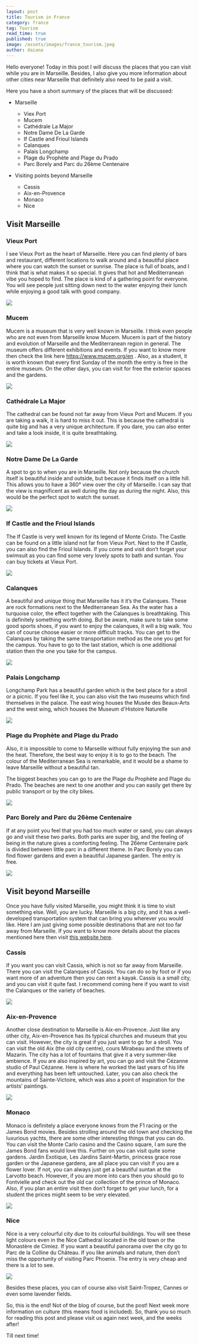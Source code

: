 ```yaml
---
layout: post
title: Tourism in France
category: france
tag: Tourism
read_time: true
published: true
image: /assets/images/france_tourism.jpeg
author: daiana
---
```

Hello everyone! Today in this post I will discuss the places that you can visit while you are in Marseille. Besides, I also give you more information about other cities near Marseille that definitely also need to be paid a visit.

Here you have a short summary of the places that will be discussed:

- Marseille
	* Viex Port
	* Mucem
	* Cathédrale La Major
	* Notre Dame De La Garde
	* If Castle and Frioul Islands
	* Calanques
	* Palais Longchamp
	* Plage du Prophète and Plage du Prado
	* Parc Borely and Parc du 26ème Centenaire

- Visiting points beyond Marseille
	* Cassis
  * Aix-en-Provence
  * Monaco
  * Nice

## Visit Marseille

### Vieux Port
I see Vieux Port as the heart of Marseille. Here you can find plenty of bars and restaurant, different locations to walk around and a beautiful place where you can watch the sunset or sunrise.
The place is full of boats, and I think that is what makes it so special. It gives that hot and Mediterranean vibe you hoped to find.
The place is kind of a gathering point for everyone. You will see people just sitting down next to the water enjoying their lunch while enjoying a good talk with good company.

![]({{site.baseurl}}/assets/images/port.jpg)

### Mucem
Mucem is a museum that is very well known in Marseille. I think even people who are not even from Marseille know Mucem. Mucem is part of the history and evolution of Marseille and the Mediterranean region in general.
The museum offers different exhibitions and events. If you want to know more then check the link here https://www.mucem.org/en .
Also, as a student, it is worth known that every first Sunday of the month the entry is free in the entire museum. On the other days, you can visit for free the exterior spaces and the gardens.

![]({{site.baseurl}}/assets/images/mucem.jpg)

### Cathédrale La Major
The cathedral can be found not far away from Vieux Port and Mucem. If you are taking a walk, it is hard to miss it out. This is because the cathedral is quite big and has a very unique architecture. If you dare, you can also enter and take a look inside, it is quite breathtaking.

![]({{site.baseurl}}/assets/images/cathedrale.jpg)

### Notre Dame De La Garde
A spot to go to when you are in Marseille. Not only because the church itself is beautiful inside and outside, but because it finds itself on a little hill. This allows you to have a 360° view over the city of Marseille. I can say that the view is magnificent as well during the day as during the night. Also, this would be the perfect spot to watch the sunset.

![]({{site.baseurl}}/assets/images/dame.jpg)

### If Castle and the Frioul Islands
The If Castle is very well known for its legend of Monte Cristo. The Castle can be found on a little island not far from Vieux Port. Next to the If Castle, you can also find the Frioul Islands. If you come and visit don’t forget your swimsuit as you can find some very lovely spots to bath and suntan. You can buy tickets at Vieux Port.

![]({{site.baseurl}}/assets/images/if.jpg)

### Calanques
A beautiful and unique thing that Marseille has it it’s the Calanques. These are rock formations next to the Mediterranean Sea. As the water has a turquoise color, the effect together with the Calanques is breathtaking. This is definitely something worth doing. But be aware, make sure to take some good sports shoes, if you want to enjoy the calanques, it will a big walk. You can of course choose easier or more difficult tracks. You can get to the Calanques by taking the same transportation method as the one you get for the campus. You have to go to the last station, which is one additional station then the one you take for the campus.

![]({{site.baseurl}}/assets/images/calanques.jpg)

### Palais Longchamp
Longchamp Park has a beautiful garden which is the best place for a stroll or a picnic. If you feel like it, you can also visit the two museums which find themselves in the palace. The east wing houses the Musée des Beaux-Arts and the west wing, which houses the Museum d'Histoire Naturelle

![]({{site.baseurl}}/assets/images/longchamp.jpg)

### Plage du Prophète and Plage du Prado
Also, it is impossible to come to Marseille without fully enjoying the sun and the heat. Therefore, the best way to enjoy it is to go to the beach. The colour of the Mediterranean Sea is remarkable, and it would be a shame to leave Marseille without a beautiful tan.

The biggest beaches you can go to are the Plage du Prophète and Plage du Prado. The beaches are next to one another and you can easily get there by public transport or by the city bikes.

![]({{site.baseurl}}/assets/images/prado.jpg)

### Parc Borely and Parc du 26ème Centenaire
If at any point you feel that you had too much water or sand, you can always go and visit these two parks. Both parks are super big, and the feeling of being in the nature gives a comforting feeling.  The 26ème Centenaire park is divided between little parc in a different theme. In Parc Borely you can find flower gardens and even a beautiful Japanese garden. The entry is free.

![]({{site.baseurl}}/assets/images/borely.jpg)

## Visit beyond Marseille

Once you have fully visited Marseille, you might think it is time to visit something else. Well, you are lucky. Marseille is a big city, and it has a well-developed transportation system that can bring you wherever you would like. Here I am just giving some possible destinations that are not too far away from Marseille. If you want to know more details about the places mentioned here then visit [this website here](https://www.thecrazytourist.com).

### Cassis
If you want you can visit Cassis, which is not so far away from Marseille. There you can visit the Calanques of Cassis. You can do so by foot or if you want more of an adventure then you can rent a kayak. Cassis is a small city, and you can visit it quite fast. I recommend coming here if you want to visit the Calanques or the variety of beaches.

![]({{site.baseurl}}/assets/images/cassis.jpg)

### Aix-en-Provence
Another close destination to Marseille is Aix-en-Provence. Just like any other city, Aix-en-Provence has its typical churches and museum that you can visit. However, the city is great if you just want to go for a stroll. You can visit the old Aix (the old city centre), cours Mirabeau and the streets of Mazarin. The city has a lot of fountains that give it a very summer-like ambience. If you are also inspired by art, you can go and visit the Cézanne studio of Paul Cézanne. Here is where he worked the last years of his life and everything has been left untouched. Later, you can also check the mountains of Sainte-Victoire, which was also a point of inspiration for the artists’ paintings.

![]({{site.baseurl}}/assets/images/provence.jpg)

### Monaco
Monaco is definitely a place everyone knows from the F1 racing or the James Bond movies. Besides strolling around the old town and checking the luxurious yachts, there are some other interesting things that you can do. You can visit the Monte Carlo casino and the Casino square, I am sure the James Bond fans would love this. Further on you can visit quite some gardens. Jardin Exotique, Les Jardins Saint-Martin, princess grace rose garden or the Japanese gardens, are all place you can visit if you are a flower lover. If not, you can always just get a beautiful suntan at the Larvotto beach. However, if you are more into cars then you should go to Fontvielle and check out the old car collection of the prince of Monaco. Also, if you plan an entire visit then don’t forget to get your lunch, for a student the prices might seem to be very elevated.

![]({{site.baseurl}}/assets/images/monaco.jpg)

### Nice
Nice is a very colourful city due to its colourful buildings. You will see these light colours even in the Nice Cathedral located in the old town or the Monastère de Cimiez. If you want a beautiful panorama over the city go to Parc de la Colline du Château. If you like animals and nature, then don’t miss the opportunity of visiting Parc Phoenix. The entry is very cheap and there is a lot to see.

![]({{site.baseurl}}/assets/images/nice.jpg)

Besides these places, you can of course also visit Saint-Tropez, Cannes or even some lavender fields.

So, this is the end! Not of the blog of course, but the post! Next week more information on culture (this means food is included). So, thank you so much for reading this post and please visit us again next week, and the weeks after!

Till next time!
